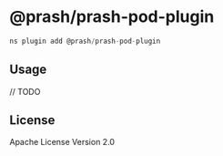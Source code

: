 # @prash/prash-pod-plugin

```javascript
ns plugin add @prash/prash-pod-plugin
```

## Usage

// TODO

## License

Apache License Version 2.0

